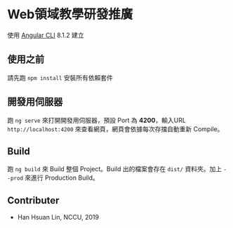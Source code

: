 # </PLUS> Web領域教學研發推廣
使用 [Angular CLI](https://github.com/angular/angular-cli) 8.1.2 建立

## 使用之前
請先跑 `npm install` 安裝所有依賴套件

## 開發用伺服器

跑 `ng serve` 來打開開發用伺服器，預設 Port 為 **4200**，輸入URL `http://localhost:4200` 來查看網頁，網頁會依據每次存擋自動重新 Compile。

## Build

跑 `ng build` 來 Build 整個 Project。Build 出的檔案會存在 `dist/` 資料夾。加上 `--prod` 來進行 Production Build。

## Contributer

* Han Hsuan Lin, NCCU, 2019